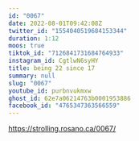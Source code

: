 ```yaml
---
id: "0067"
date: 2022-08-01T09:42:08Z
twitter_id: "1554040519684153344"
duration: 1:12
moos: true
tiktok_id: "7126841731684764933"
instagram_id: CgtlwN6syHY
title: being 22 since 17
summary: null
slug: "0067"
youtube_id: purbnvukmxw
ghost_id: 62e7a06214763b0001953886
facebook_id: "4765347363566559"
---
```

https://strolling.rosano.ca/0067/
